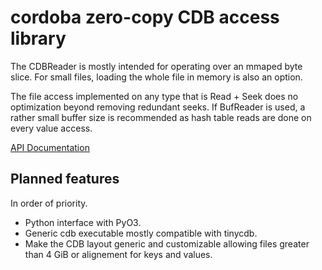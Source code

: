 cordoba zero-copy CDB access library
====================================

The CDBReader is mostly intended for operating over an mmaped byte
slice. For small files, loading the whole file in memory is also an
option.

The file access implemented on any type that is Read + Seek does no
optimization beyond removing redundant seeks. If BufReader is used, a
rather small buffer size is recommended as hash table reads are done
on every value access.

[API Documentation](https://docs.rs/cordoba/)

Planned features
----------------

In order of priority.

 * Python interface with PyO3.
 * Generic cdb executable mostly compatible with tinycdb.
 * Make the CDB layout generic and customizable allowing files greater
   than 4 GiB or alignement for keys and values.
